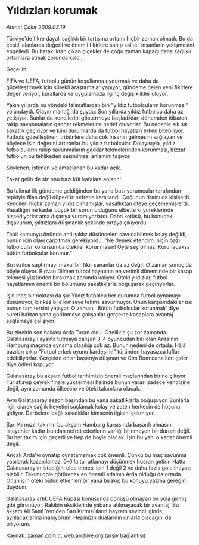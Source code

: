 # Yıldızları korumak

*Ahmet Çakır 2009.03.19*

<tr><td class="metin" colspan="2" style="padding-top: 20px; padding-left: 5px; padding-right: 10px;">Türkiye'de fikre dayalı sağlıklı bir tartışma ortamı hiçbir zaman olmadı. Bu da çeşitli alanlarda değerli ve önemli fikirlere sahip kaliteli insanların yetişmesini engelledi. Bu bataklıktan çıkan çiçekler de çoğu zaman kapağı daha sağlıklı ortamlara atmak zorunda kaldı.</td></tr><tr><td class="metin" colspan="2" style="padding-top: 20px; padding-left: 5px; padding-right: 10px;"><p> Geçelim.
<p> FIFA ve UEFA, futbolu günün koşullarına uydurmak ve daha da güzelleştirmek için sürekli araştırmalar yapıyor, gündeme gelen yeni fikirlere değer veriyor, kurallarda ve uygulamada ilginç değişiklikler oluyor.
<p> Yakın yıllarda bu yöndeki talimatlardan biri "yıldız futbolcuların korunması" yolundaydı. Olayın mantığı da şuydu: Son yıllarda yıldız futbolcu daha az yetişiyor. Bunlar da kendilerini göstermeye başladıkları dönemden itibaren rakip savunmaların gaddar tekmelerine hedef oluyorlar. Bu nedenle sık sık sakatlık geçiriyor ve kimi durumlarda da futbol hayatları erken bitebiliyor. Futbolu güzelleştiren, tribünlere daha çok insanın gelmesini sağlayan ve böylece işin değerini artıranlar bu yıldız futbolcular. Dolayısıyla, yıldız futbolcuların rakip savunmaların gaddar tekmelerinden korunması, bizzat futbolun bu tehlikeden sakınılması anlamını taşıyor.
<p> Söylenen, istenen ve amaçlanan bu kadar açık.
<p> Fakat gelin de siz onu bazı küt kafalara anlatın!
<p> Bu talimat ilk gündeme geldiğinden bu yana bazı yorumcular tarafından tepkiyle filan değil düpedüz nefretle karşılandı. Çoğunun dramı da kişiseldi. Kendileri hiçbir zaman yıldız olmamışlar, vasatlıktan öteye geçememişlerdi. Vasatlığın ne kadar büyük bir sorun olduğunu elbette ki yüreklerinde hissediyorlar ama dışarıya vuramıyorlardı. Daha kötüsü, bu konudaki dışavurum, yıldızlara düşmanlık şeklinde ortaya çıkıyordu.
<p> Tabii kamuoyu önünde anti-yıldız düşünceleri savunabilmek kolay değildi, bunun için olayı çarpıtmak gerekiyordu. "Ne demek efendim, niçin bazı futbolcular korunsun da ötekiler korunmasın! Öyle şey olmaz! Korunacaksa bütün futbolcular korunur."
<p> Bu rezilce saptırmayı makul bir fikir sananlar da az değil. O zaman sonuç da böyle oluyor. Rıdvan Dilmen futbol hayatının en verimli döneminde bir kasap tekmesi yüzünden bırakmak zorunda kalıyor. Öteki yıldızlar, futbol hayatlarının önemli bir bölümünü sakatlıklarla boğuşarak geçiriyorlar.
<p> İşin ince bir noktası da şu: Yıldız futbolcu her durumda futbol oynamayı düşünüyor, bir kez bile kimseye tekme savurmuyor. Onun karşısındakiler ise bunun tam tersini yapıyor. O zaman, 'Bütün futbolcular korunmalı' diye sureti haktan yana görünmeye çalışanlar gerçekte kasaplara avantaj sağlamaya çalışıyor.
<p> Bu zincirin son halkası Arda Turan oldu. Özellikle şu zor zamanda Galatasaray'ı ayakta tutmaya çalışan 3-4 oyuncudan biri olan Arda'nın Hamburg maçında oynama olasılığı çok az. Bunun nedeni de ortada. Hâlâ bazıları çıkıp "Futbol erkek oyunu kardeşim!" türünden hayasızca laflar edebiliyorlar. Gerçekte onlar başarıya düşman ve Cim Bom daha ileri gider diye ödleri kopuyor.
<p> Galatasaray bu akşam futbol tarihimizin önemli maçlarından birine çıkıyor. Tur atlayıp çeyrek finale yükselmesi halinde bunun yararı sadece kendisine değil, aynı zamanda ülkesine ve öteki takımlara olacak.
<p> Aynı Galatasaray sezon başından bu yana sakatlıklarla boğuşuyor. Bunlarla ilgili olarak sağlık heyetini suçlamak kolay ve zaten herkesin de hoşuna gidiyor. Darbelere bağlı sakatlıklar kimsenin ilgisini çekmiyor.
<p> Sarı Kırmızılı takımın bu akşam Hamburg karşısında başarılı olmasını isteyenler kadar bundan nefret edenlerin varlığı bilinmeyen bir durum değil. Bu her takım için geçerli ve hep de böyle olacak. İşin bu yanı o kadar önemli değil.
<p> Ancak Arda'yı oynatıp oynatamamak çok önemli. Çünkü bu maç savunma yapılarak kazanılamaz. 0-0'la tur atlamayı düşünmek hüsran getirir. Hatta Galatasaray'ın istediğini elde etmesi için 1 değil 2 ve daha fazla gole ihtiyacı olabilir. Takımı gole götürecek en önemli adamın Arda olduğu da ortada. Onun için öteki bütün etkenleri bir yana bırakıp bu konuyu yazma gereğini duydum.
<p> Galatasaray artık UEFA Kupası konusunda dönüşü olmayan bir yola girmiş gibi görünüyor. Rakibin eksikleri de yabana atılmayacak bir avantaj. Bu akşam Ali Sami Yen'den Sarı Kırmızılıların bayram sevinci içinde ayrılacaklarına inanıyorum. Hepinizin dualarının onlarla olacağını da biliyorum. <br/></p></p></p></p></p></p></p></p></p></p></p></p></p></p></p></td></tr>

Kaynak: [zaman.com.tr](http://zaman.com.tr/yazar.do?yazino=827187), [web.archive.org (arşiv bağlantısı)](http://web.archive.org/web/20090414124440/http://www.zaman.com.tr:80/yazar.do?yazino=827187)
